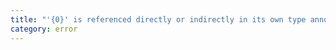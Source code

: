 ```yaml
---
title: "'{0}' is referenced directly or indirectly in its own type annotation."
category: error
---
```

